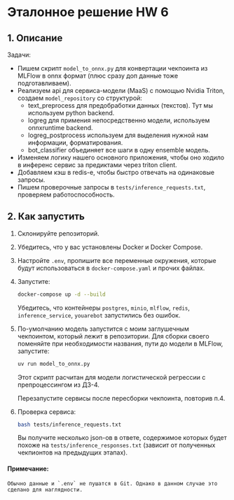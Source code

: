 # **Эталонное** решение HW 6

## 1. Описание

Задачи:

- Пишем скрипт `model_to_onnx.py` для конвертации чекпоинта из MLFlow в onnx формат (плюс сразу доп данные тоже подготавливаем).
- Реализуем api для сервиса-модели (MaaS) с помощью Nvidia Triton, создаем `model_repository` со структурой:
  - text_preprocess для предобработки данных (текстов). Тут мы используем python backend.
  - logreg для примения непосредственно модели, используем onnxruntime backend.
  - logreg_postprocess используем для выделения нужной нам информации, форматирования.
  - bot_classifier объединяет все шаги в одну ensemble модель.
- Изменяем логику нашего основного приложения, чтобы оно ходило в инференс сервис за предиктами через triton client.
- Добавляем кэш в redis-е, чтобы быстро отвечать на одинаковые запросы. 
- Пишем проверочные запросы в `tests/inference_requests.txt`, проверяем работоспособность.

## 2. Как запустить

1. Склонируйте репозиторий.
2. Убедитесь, что у вас установлены Docker и Docker Compose.
3. Настройте `.env`, пропишите все переменные окружения, которые будут использоваться в `docker-compose.yaml` и прочих файлах.
4. Запустите:
   ```bash
   docker-compose up -d --build
   ```
   Убедитесь, что контейнеры `postgres`, `minio`, `mlflow`, `redis`, `inference_service`, `youarebot` запустились без ошибок.
5. По-умолчанию модель запустится с моим заглушечным чекпоинтом, который лежит в репозитории. Для сборки своего поменяйте при необходимости названия, пути до модели в MLFlow, запустите:
   ```bash
   uv run model_to_onnx.py
   ```
   Этот скрипт расчитан для модели логистической регрессии с препроцессингом из ДЗ-4.

   Перезапустите сервисы после пересборки чекпоинта, повторив п.4.
6. Проверка сервиса:
   ```bash
   bash tests/inference_requests.txt
   ```
   Вы получите несколько json-ов в ответе, содержимое которых будет похоже на `tests/inference_responses.txt` (зависит от полученных чекпионтов на предыдущих этапах).

#### Примечание:
    Обычно данные и `.env` не пушатся в Git. Однако в данном случае это сделано для наглядности.
